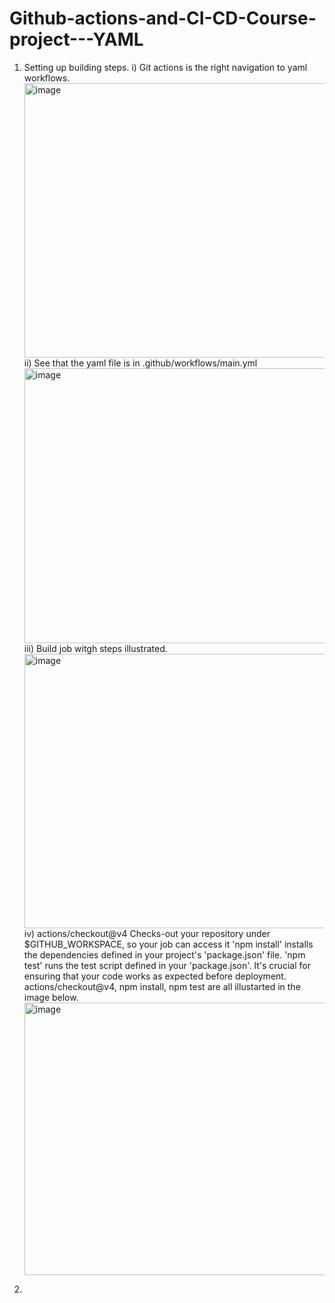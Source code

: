 # Github-actions-and-CI-CD-Course-project---YAML

1. Setting up building steps. 
   i) Git actions is the right navigation to yaml workflows.
   <img width="953" height="439" alt="image" src="https://github.com/user-attachments/assets/ae97b6fc-682b-4cfa-b887-d9d073810abe" />
   ii) See that the yaml file is in .github/workflows/main.yml
   <img width="959" height="440" alt="image" src="https://github.com/user-attachments/assets/33f574b2-260e-4622-a8e8-b500dbe31c98" />
   iii) Build job witgh steps illustrated.
   <img width="959" height="439" alt="image" src="https://github.com/user-attachments/assets/3e15bf16-d60d-49b8-9e73-ea9a8cbdb93a" />
   iv) actions/checkout@v4 Checks-out your repository under $GITHUB_WORKSPACE, so your job can access it
      'npm install' installs the dependencies defined in your project's 'package.json' file.
      'npm test' runs the test script defined in your 'package.json'. It's crucial for ensuring that your code works as expected before deployment.
      actions/checkout@v4, npm install, npm test are all illustarted in the image below.
   <img width="956" height="436" alt="image" src="https://github.com/user-attachments/assets/f4ebe558-b522-44ae-9014-f5a737282dc6" />

   
3. 



